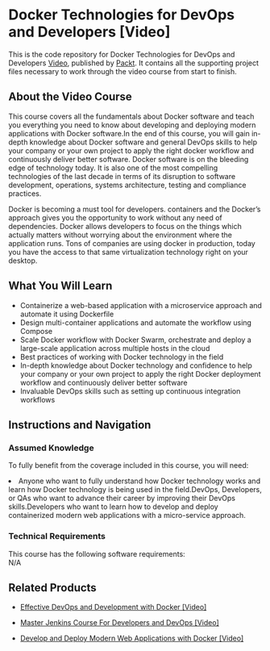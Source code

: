 


# Docker Technologies for DevOps and Developers [Video]
This is the code repository for Docker Technologies for DevOps and Developers [Video](https://www.packtpub.com/web-development/docker-technologies-devops-and-developers-video), published by [Packt](https://www.packtpub.com/?utm_source=github). It contains all the supporting project files necessary to work through the video course from start to finish.
## About the Video Course
This course covers all the fundamentals about Docker software and teach you everything you need to know about developing and deploying modern applications with Docker software.In the end of this course, you will gain in-depth knowledge about Docker software and general DevOps skills to help your company or your own project to apply the right docker workflow and continuously deliver better software. Docker software is on the bleeding edge of technology today. It is also one of the most compelling technologies of the last decade in terms of its disruption to software development, operations, systems architecture, testing and compliance practices.

Docker is becoming a must tool for developers. containers and the Docker’s approach gives you the opportunity to work without any need of dependencies. Docker allows developers to focus on the things which actually matters without worrying about the environment where the application runs. Tons of companies are using docker in production, today you have the access to that same virtualization technology right on your desktop.

<H2>What You Will Learn</H2>
<DIV class=book-info-will-learn-text>
<UL>
<LI> Containerize a web-based application with a microservice approach and automate it using Dockerfile</li>
<LI>Design multi-container applications and automate the workflow using Compose</li>
<LI>Scale Docker workflow with Docker Swarm, orchestrate and deploy a large-scale application across multiple hosts in the cloud</li>
<LI>Best practices of working with Docker technology in the field</li>
<LI>In-depth knowledge about Docker technology and confidence to help your company or your own project to apply the right Docker deployment workflow and continuously deliver better software</li>
<LI>Invaluable DevOps skills such as setting up continuous integration workflows </li>
</UL></DIV>

## Instructions and Navigation
### Assumed Knowledge
To fully benefit from the coverage included in this course, you will need:<br/>
<DIV class=book-info-will-learn-text>
<LI> Anyone who want to fully understand how Docker technology works and learn how Docker technology is being used in the field.DevOps, Developers, or QAs who want to advance their career by improving their DevOps skills.Developers who want to learn how to develop and deploy containerized modern web applications with a micro-service approach.	</li>
<DIV>

### Technical Requirements
This course has the following software requirements:<br/>
N/A

## Related Products
* [Effective DevOps and Development with Docker [Video]
](https://www.packtpub.com/application-development/effective-devops-and-development-docker-video)

* [Master Jenkins Course For Developers and DevOps [Video]
]( https://www.packtpub.com/networking-and-servers/master-jenkins-course-developers-and-devops-video)

* [Develop and Deploy Modern Web Applications with Docker [Video]
]( https://www.packtpub.com/application-development/develop-and-deploy-modern-web-applications-docker-video)
